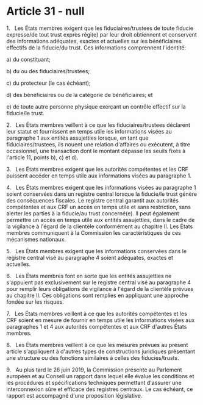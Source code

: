 # Article 31 - null


1.   Les États membres exigent que les fiduciaires/trustees de toute fiducie expresse/de tout trust exprès régi(e) par leur droit obtiennent et conservent des informations adéquates, exactes et actuelles sur les bénéficiaires effectifs de la fiducie/du trust. Ces informations comprennent l'identité:

a) du constituant;

b) du ou des fiduciaires/trustees;

c) du protecteur (le cas échéant);

d) des bénéficiaires ou de la catégorie de bénéficiaires; et

e) de toute autre personne physique exerçant un contrôle effectif sur la fiducie/le trust.

2.   Les États membres veillent à ce que les fiduciaires/trustees déclarent leur statut et fournissent en temps utile les informations visées au paragraphe 1 aux entités assujetties lorsque, en tant que fiduciaires/trustees, ils nouent une relation d'affaires ou exécutent, à titre occasionnel, une transaction dont le montant dépasse les seuils fixés à l'article 11, points b), c) et d).

3.   Les États membres exigent que les autorités compétentes et les CRF puissent accéder en temps utile aux informations visées au paragraphe 1.

4.   Les États membres exigent que les informations visées au paragraphe 1 soient conservées dans un registre central lorsque la fiducie/le trust génère des conséquences fiscales. Le registre central garantit aux autorités compétentes et aux CRF un accès en temps utile et sans restriction, sans alerter les parties à la fiducie/au trust concerné(e). Il peut également permettre un accès en temps utile aux entités assujetties, dans le cadre de la vigilance à l'égard de la clientèle conformément au chapitre II. Les États membres communiquent à la Commission les caractéristiques de ces mécanismes nationaux.

5.   Les États membres exigent que les informations conservées dans le registre central visé au paragraphe 4 soient adéquates, exactes et actuelles.

6.   Les États membres font en sorte que les entités assujetties ne s'appuient pas exclusivement sur le registre central visé au paragraphe 4 pour remplir leurs obligations de vigilance à l'égard de la clientèle prévues au chapitre II. Ces obligations sont remplies en appliquant une approche fondée sur les risques.

7.   Les États membres veillent à ce que les autorités compétentes et les CRF soient en mesure de fournir en temps utile les informations visées aux paragraphes 1 et 4 aux autorités compétentes et aux CRF d'autres États membres.

8.   Les États membres veillent à ce que les mesures prévues au présent article s'appliquent à d'autres types de constructions juridiques présentant une structure ou des fonctions similaires à celles des fiducies/trusts.

9.   Au plus tard le 26 juin 2019, la Commission présente au Parlement européen et au Conseil un rapport dans lequel elle évalue les conditions et les procédures et spécifications techniques permettant d'assurer une interconnexion sûre et efficace des registres centraux. Le cas échéant, ce rapport est accompagné d'une proposition législative.
